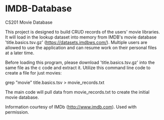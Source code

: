 # IMDB-Database

CS201 Movie Database

This project is designed to build CRUD records of the users' movie libraries. It will load in the lookup dataset into memory from IMDB's movie database 'title.basics.tsv.gz' (https://datasets.imdbws.com/). Multiple users are allowed to use the application and can resume work on their personal files at a later time.

Before loading this program, please download 'title.basics.tsv.gz' into the same file as the c code and extract it. Utilize this command line code to create a file for just movies:

grep "movie" title.basics.tsv > movie_records.txt

The main code will pull data from movie_records.txt to create the initial movie database.

Information courtesy of IMDb (http://www.imdb.com). Used with permission.